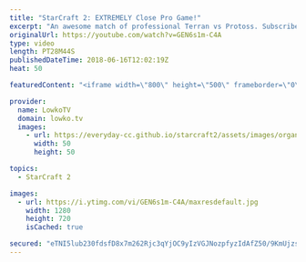 ```yaml
---
title: "StarCraft 2: EXTREMELY Close Pro Game!"
excerpt: "An awesome match of professional Terran vs Protoss. Subscribe for more videos: http://lowko.tv/youtube Dark vs Rogue: https://goo.gl/PRf8Gq  Jieshi vs aLive. Not a game I would usually cover but this match was recommended by Wardi. Incredible game of high level Terran vs Protoss. Wardi on Twitch: https://www.twitch.tv/wardiii"
originalUrl: https://youtube.com/watch?v=GEN6s1m-C4A
type: video
length: PT28M44S
publishedDateTime: 2018-06-16T12:02:19Z
heat: 50

featuredContent: "<iframe width=\"800\" height=\"500\" frameborder=\"0\" src=\"https://www.youtube.com/embed/GEN6s1m-C4A\" allow=\"accelerometer; autoplay; encrypted-media; gyroscope; picture-in-picture\" allowfullscreen></iframe>"

provider:
  name: LowkoTV
  domain: lowko.tv
  images:
    - url: https://everyday-cc.github.io/starcraft2/assets/images/organizations/lowko.tv-50x50.jpg
      width: 50
      height: 50

topics:
  - StarCraft 2

images:
  - url: https://i.ytimg.com/vi/GEN6s1m-C4A/maxresdefault.jpg
    width: 1280
    height: 720
    isCached: true

secured: "eTNI5lub230fdsfD8x7m262Rjc3qYjOC9yIzVGJNozpfyzIdAfZ50/9KmUjzsufr5D7M8arJP5mr5CZcwlmahDTu+TpCQaCCi0NW1TsYIBIGfvqJZDt3cHtXPzuiJZx+K9lFipV4CgpmpDXgSDGaQaTCVdHByAtKT8RxktyiwubKmgb0sLcmPqcITPgQc1DHdkSOvZ/hlL1RZAaqHTxplBIPC3kQ+fnKwsArgNSkvW+CkYeQDnqidCoFN02tyYDUBBGf6v4EWLNiTW6cMxJ0YUNeaZ/nneYPwRMXm/dtd52IJmVQJbSpuQef9kerCslSyOQqCmSunXDMUPBtVobR95RAVsgi9V3b616qFjjKAmNWTXxQGcD5fSq3lV7P1s3HeaO9q05kC6EJoL3QizLkKVSoypPQZcrEeiM9yn9Ad8I=;PxHI0P5q+PPmaLNaSv4tHw=="
---
```



